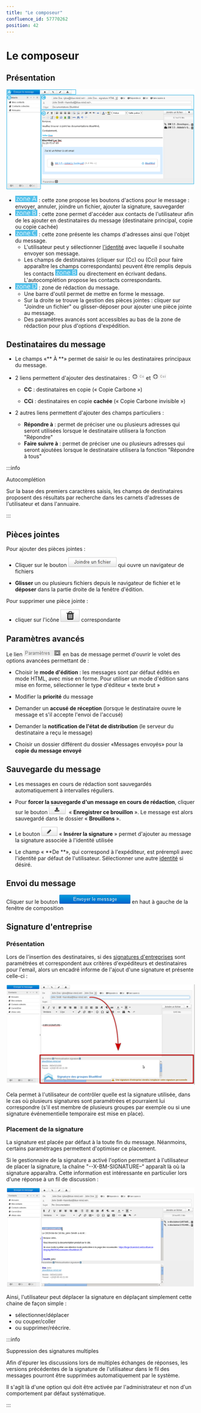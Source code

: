 ```yaml
---
title: "Le composeur"
confluence_id: 57770262
position: 42
---
```

# Le composeur


## Présentation

![](../../../attachments/57770262/57770277.png)

- ![](../../../attachments/57769989/69896475.png) : cette zone propose les boutons d'actions pour le message : envoyer, annuler, joindre un fichier, ajouter la signature, sauvegarder
- ![](../../../attachments/57769989/69896474.png) : cette zone permet d'accéder aux contacts de l'utilisateur afin de les ajouter en destinataires du message (destinataire principal, copie ou copie cachée)
- ![](../../../attachments/57769989/69896473.png) : cette zone présente les champs d'adresses ainsi que l'objet du message.
    - L'utilisateur peut y sélectionner [l'identité](/Guide_de_l_utilisateur/La_messagerie/Les_identités/) avec laquelle il souhaite envoyer son message.
    - Les champs de destinataires (cliquer sur (Cc) ou (Cci) pour faire apparaître les champs correspondants) peuvent être remplis depuis les contacts ![](../../../attachments/57769989/69896474.png) ou directement en écrivant dedans. L'autocomplétion propose les contacts correspondants.
- ![](../../../attachments/57769989/69896472.png) : zone de rédaction du message.
    - Une barre d'outil permet de mettre en forme le message.
    - Sur la droite se trouve la gestion des pièces jointes : cliquer sur "Joindre un fichier" ou glisser-déposer pour ajouter une pièce jointe au message.
    - Des paramètres avancés sont accessibles au bas de la zone de rédaction pour plus d'options d'expédition.


## Destinataires du message

- Le champs «** À **» permet de saisir le ou les destinataires principaux du message.

- 2 liens permettent d'ajouter des destinataires : ![](../../../attachments/57770262/57770275.png) et ![](../../../attachments/57770262/57770274.png)

    - **CC** : destinataires en copie (« Copie Carbone »)

    - **CCi** : destinataires en copie **cachée** (« Copie Carbone invisible »)

- 2 autres liens permettent d'ajouter des champs particuliers :
    - **Répondre à** : permet de préciser une ou plusieurs adresses qui seront utilisées lorsque le destinataire utilisera la fonction "Répondre"
    - **Faire suivre à** : permet de préciser une ou plusieurs adresses qui seront ajoutées lorsque le destinataire utilisera la fonction "Répondre à tous"


:::info

Autocomplétion

Sur la base des premiers caractères saisis, les champs de destinataires proposent des résultats par recherche dans les carnets d'adresses de l'utilisateur et dans l'annuaire.

:::

## Pièces jointes

Pour ajouter des pièces jointes :

- Cliquer sur le bouton ![](../../../attachments/57770136/57770141.png) qui ouvre un navigateur de fichiers

- **Glisser** un ou plusieurs fichiers depuis le navigateur de fichier et le **déposer** dans la partie droite de la fenêtre d'édition.


Pour supprimer une pièce jointe :

- cliquer sur l'icône ![](../../../attachments/57770262/57770271.png) correspondante


## Paramètres avancés

Le lien ![](../../../attachments/57770136/57770139.png) en bas de message permet d'ouvrir le volet des options avancées permettant de :

- Choisir le **mode d'édition** : les messages sont par défaut édités en mode HTML, avec mise en forme. Pour utiliser un mode d'édition sans mise en forme, sélectionner le type d'éditeur « texte brut »

- Modifier la **priorité** du message

- Demander un **accusé de réception** (lorsque le destinataire ouvre le message et s'il accepte l'envoi de l'accusé)

- Demander la **notification de l'état de distribution** (le serveur du destinataire a reçu le message)

- Choisir un dossier différent du dossier «Messages envoyés» pour la **copie du message envoyé**


## Sauvegarde du message

- Les messages en cours de rédaction sont sauvegardés automatiquement à intervalles réguliers.

- Pour **forcer la sauvegarde d'un message en cours de rédaction**, cliquer sur le bouton ![](../../../attachments/57770262/57770269.png)  « **Enregistrer ce brouillon** ».
Le message est alors sauvegardé dans le dossier « **Brouillons** ».

- Le bouton ![](../../../attachments/57770262/57770268.png) « **Insérer la signature** » permet d'ajouter au message la signature associée à l'identité utilisée

- Le champ « **De **», qui correspond à l'expéditeur, est prérempli avec l'identité par défaut de l'utilisateur.
Sélectionner une autre [identité](/Guide_de_l_utilisateur/La_messagerie/Les_identités/) si désiré.


## Envoi du message

Cliquer sur le bouton ![](../../../attachments/57770136/57770140.png) en haut à gauche de la fenêtre de composition

## Signature d'entreprise

### Présentation

Lors de l'insertion des destinataires, si des [signatures d'entreprises](/Guide_de_l_administrateur/Configuration/Signatures_d_entreprise/) sont paramétrées et correspondent aux critères d'expéditeurs et destinataires pour l'email, alors un encadré informe de l'ajout d'une signature et présente celle-ci :

![](../../../attachments/57770262/57770265.png)

Cela permet à l'utilisateur de contrôler quelle est la signature utilisée, dans le cas où plusieurs signatures sont paramétrées et pourraient lui correspondre (s'il est membre de plusieurs groupes par exemple ou si une signature événementielle temporaire est mise en place).

### Placement de la signature

La signature est placée par défaut à la toute fin du message. Néanmoins, certains paramétrages permettent d'optimiser ce placement.

Si le gestionnaire de la signature a activé l'option permettant à l'utilisateur de placer la signature, la chaîne "--X-BM-SIGNATURE–" apparaît là où la signature apparaîtra. Cette information est intéressante en particulier lors d'une réponse à un fil de discussion :

![](../../../attachments/57770262/57770266.png)

Ainsi, l'utilisateur peut déplacer la signature en déplaçant simplement cette chaine de façon simple :

- sélectionner/déplacer
- ou couper/coller
- ou supprimer/réécrire.


:::info

Suppression des signatures multiples

Afin d'épurer les discussions lors de multiples échanges de réponses, les versions précédentes de la signature de l'utilisateur dans le fil des messages pourront être supprimées automatiquement par le système.

Il s'agit là d'une option qui doit être activée par l'administrateur et non d'un comportement par défaut systématique.

:::



